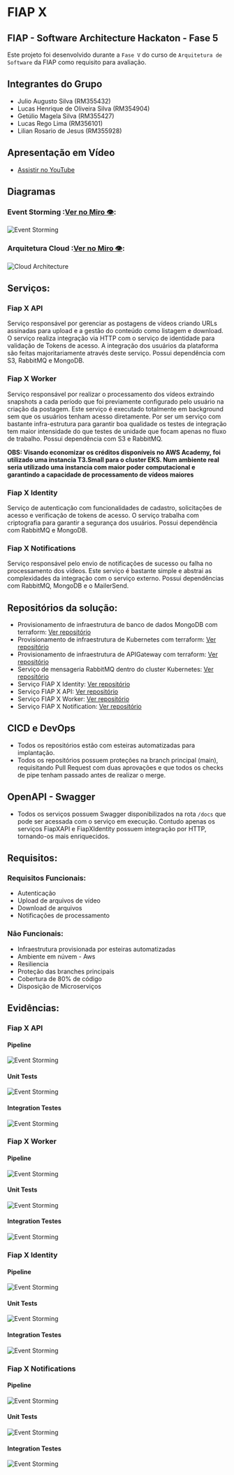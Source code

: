 # FIAP X

## FIAP - Software Architecture Hackaton - Fase 5

Este projeto foi desenvolvido durante a `Fase V` do curso de `Arquitetura de Software` da FIAP como requisito para avaliação.

## Integrantes do Grupo
- Julio Augusto Silva (RM355432)
- Lucas Henrique de Oliveira Silva (RM354904)
- Getúlio Magela Silva (RM355427)
- Lucas Rego Lima (RM356101)
- Lilian Rosario de Jesus (RM355928)

## Apresentação em Vídeo

- [Assistir no YouTube](link:TODO)

## Diagramas

### Event Storming :[Ver no Miro 👁️](https://miro.com/app/board/o9J_lHsdpmE=/?moveToWidget=3458764614656328237&cot=10):

![Event Storming](../resources/event-storming.png)

### Arquitetura Cloud :[Ver no Miro 👁️](https://miro.com/app/board/o9J_lHsdpmE=/?moveToWidget=3458764614649572419&cot=10):

![Cloud Architecture](../resources/cloud-architecture.png)

## Serviços:

### Fiap X API

Serviço responsável por gerenciar as postagens de vídeos criando URLs assinadas para upload e a gestão do conteúdo como listagem e download. O serviço realiza integração via HTTP com o serviço de identidade para validação de Tokens de acesso. A integração dos usuários da plataforma são feitas majoritariamente através deste serviço. Possui dependência com S3, RabbitMQ e MongoDB.

### Fiap X Worker

Serviço responsável por realizar o processamento dos vídeos extraindo snapshots a cada período que foi previamente configurado pelo usuário na criação da postagem. Este serviço é executado totalmente em background sem que os usuários tenham acesso diretamente. Por ser um serviço com bastante infra-estrutura para garantir boa qualidade os testes de integração tem maior intensidade do que testes de unidade que focam apenas no fluxo de trabalho. Possui dependência com S3 e RabbitMQ.

**OBS: Visando economizar os créditos disponíveis no AWS Academy, foi utilizado uma instancia T3.Small para o cluster EKS. Num ambiente real seria utilizado uma instancia com maior poder computacional e garantindo a capacidade de processamento de vídeos maiores**

### Fiap X Identity

Serviço de autenticação com funcionalidades de cadastro, solicitações de acesso e verificação de tokens de acesso. O serviço trabalha com criptografia para garantir a segurança dos usuários. Possui dependência com RabbitMQ e MongoDB.

### Fiap X Notifications

Serviço responsável pelo envio de notificações de sucesso ou falha no processamento dos vídeos. Este serviço é bastante simple e abstrai as complexidades da integração com o serviço externo. Possui dependências com RabbitMQ, MongoDB e o MailerSend.

## Repositórios da solução:

- Provisionamento de infraestrutura de banco de dados MongoDB com terraform: [Ver repositório](https://github.com/fiap-7soat-hacka-g31/soat7-hacka-fiap-x-mongodb)
- Provisionamento de infraestrutura de Kubernetes com terraform: [Ver repositório](https://github.com/fiap-7soat-hacka-g31/soat7-hacka-fiap-x-k8s)
- Provisionamento de infraestrutura de APIGateway com terraform: [Ver repositório](https://github.com/fiap-7soat-hacka-g31/soat7-hacka-fiap-x-gateway)
- Serviço de mensageria RabbitMQ dentro do cluster Kubernetes: [Ver repositório](https://github.com/fiap-7soat-hacka-g31/soat7-hacka-fiap-x-rabbitmq)
- Serviço FIAP X Identity: [Ver repositório](https://github.com/fiap-7soat-hacka-g31/soat7-hacka-fiap-x-identity)
- Serviço FIAP X API: [Ver repositório](https://github.com/fiap-7soat-hacka-g31/soat7-hacka-fiap-x-api)
- Serviço FIAP X Worker: [Ver repositório](https://github.com/fiap-7soat-hacka-g31/soat7-hacka-fiap-x-worker)
- Serviço FIAP X Notification: [Ver repositório](https://github.com/fiap-7soat-hacka-g31/soat7-hacka-fiap-x-notifications)

## CICD e DevOps

- Todos os repositórios estão com esteiras automatizadas para implantação.
- Todos os repositórios possuem proteções na branch principal (main), requisitando Pull Request com duas aprovações e que todos os checks de pipe tenham passado antes de realizar o merge.

## OpenAPI - Swagger

- Todos os serviços possuem Swagger disponibilizados na rota `/docs` que pode ser acessada com o serviço em execução. Contudo apenas os serviços FiapXAPI e FiapXIdentity possuem integração por HTTP, tornando-os mais enriquecidos.

## Requisitos:

### Requisitos Funcionais:

- Autenticação
- Upload de arquivos de vídeo
- Download de arquivos
- Notificações de processamento

### Não Funcionais:

- Infraestrutura provisionada por esteiras automatizadas
- Ambiente em núvem - Aws
- Resiliencia
- Proteção das branches principais
- Cobertura de 80% de código
- Disposição de Microserviços

## Evidências:

### Fiap X API

#### Pipeline

![Event Storming](../resources/evidence/fiap-x-api-pipeline.png)

#### Unit Tests

![Event Storming](../resources/evidence/fiap-x-api-unit-test.png)

#### Integration Testes

![Event Storming](../resources/evidence/fiap-x-api-integration-test.png)

### Fiap X Worker

#### Pipeline

![Event Storming](../resources/evidence/fiap-x-worker-pipeline.png)

#### Unit Tests

![Event Storming](../resources/evidence/fiap-x-worker-unit-test.png)

#### Integration Testes

![Event Storming](../resources/evidence/fiap-x-worker-integration-test.png)

### Fiap X Identity

#### Pipeline

![Event Storming](../resources/evidence/fiap-x-identity-pipeline.png)

#### Unit Tests

![Event Storming](../resources/evidence/fiap-x-identity-unit-test.png)

#### Integration Testes

![Event Storming](../resources/evidence/fiap-x-identity-integration-test.png)

### Fiap X Notifications

#### Pipeline

![Event Storming](../resources/evidence/fiap-x-notifications-pipeline.png)

#### Unit Tests

![Event Storming](../resources/evidence/fiap-x-notifications-unit-test.png)

#### Integration Testes

![Event Storming](../resources/evidence/fiap-x-notifications-integration-test.png)
